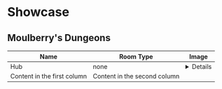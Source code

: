 <h1 id="showcase">Showcase</h1>
<h2 id="moulberry-s-dungeons">Moulberry&#39;s Dungeons</h2>
<table>
<thead>
<tr>
<th>Name</th>
<th>Room Type</th>
<th>Image</th>
</tr>
</thead>
<tbody>
<tr>
<td>Hub</td>
<td>none</td>
<td><details> <img src="https://github.com/Zero5G/Builds/blob/main/ImageStorage/MBD/Hub/2021-04-19_12.44.54.png?raw=true" alt="1"> <img src="https://github.com/Zero5G/Builds/blob/main/ImageStorage/MBD/Hub/2021-04-19_12.45.07.png?raw=true" alt="2"> <img src="https://github.com/Zero5G/Builds/blob/main/ImageStorage/MBD/Hub/2021-04-19_12.45.25.png?raw=true" alt="3"></details> </td>
</tr>
<tr>
<td>Content in the first column</td>
<td>Content in the second column</td>
</tr>
</tbody>
</table>